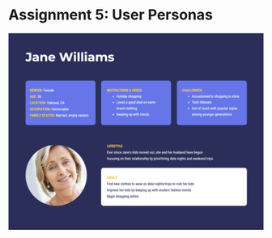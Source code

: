 # Assignment 5: User Personas


![alt text](https://github.com/JuliaWood1/DH150-UX-Design/blob/master/assignment05/Screen%20Shot%202020-11-07%20at%207.17.10%20PM.png "Jane User Persona")
